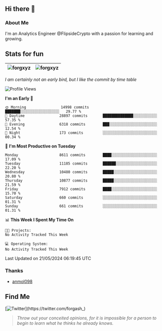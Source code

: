 ## Hi there 👋

### About Me

I'm an Analytics Engineer @FlipsideCrypto with a passion for learning and growing.
  
## Stats for fun

| <img align="center" src="https://github-readme-streak-stats.herokuapp.com/?user=forgxyz&theme=tokyonight" alt="forgxyz" /> | <img align="center" src="https://github-readme-stats.vercel.app/api?username=forgxyz&theme=tokyonight&show_icons=true" alt="forgxyz" /> |
| ------------- |------------- |

*I am certainly not an early bird, but I like the commit by time table*  

<!--START_SECTION:waka-->
![Profile Views](http://img.shields.io/badge/Profile%20Views-0-blue)

**I'm an Early 🐤** 

```text
🌞 Morning                14998 commits       ███████░░░░░░░░░░░░░░░░░░   29.77 % 
🌆 Daytime                28897 commits       ██████████████░░░░░░░░░░░   57.35 % 
🌃 Evening                6318 commits        ███░░░░░░░░░░░░░░░░░░░░░░   12.54 % 
🌙 Night                  173 commits         ░░░░░░░░░░░░░░░░░░░░░░░░░   00.34 % 
```
📅 **I'm Most Productive on Tuesday** 

```text
Monday                   8611 commits        ████░░░░░░░░░░░░░░░░░░░░░   17.09 % 
Tuesday                  11185 commits       ██████░░░░░░░░░░░░░░░░░░░   22.20 % 
Wednesday                10480 commits       █████░░░░░░░░░░░░░░░░░░░░   20.80 % 
Thursday                 10877 commits       █████░░░░░░░░░░░░░░░░░░░░   21.59 % 
Friday                   7912 commits        ████░░░░░░░░░░░░░░░░░░░░░   15.70 % 
Saturday                 660 commits         ░░░░░░░░░░░░░░░░░░░░░░░░░   01.31 % 
Sunday                   661 commits         ░░░░░░░░░░░░░░░░░░░░░░░░░   01.31 % 
```


📊 **This Week I Spent My Time On** 

```text
🐱‍💻 Projects: 
No Activity Tracked This Week

💻 Operating System: 
No Activity Tracked This Week
```


 Last Updated on 21/05/2024 06:19:45 UTC
<!--END_SECTION:waka-->

### Thanks
 - [anmol098](https://github.com/anmol098/waka-readme-stats/)
  
## Find Me
[![Twitter](https://img.shields.io/twitter/url/https/twitter.com/forgash_.svg?style=social&label=Follow%20%40forgash_)](https://twitter.com/forgash_)


> *Throw out your conceited opinions, for it is impossible for a person to begin to learn what he thinks he already knows.* 
